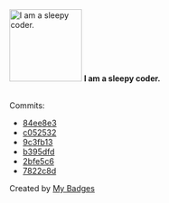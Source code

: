 <img src="https://my-badges.github.io/my-badges/sleepy-coder.png" alt="I am a sleepy coder." title="I am a sleepy coder." width="128">
<strong>I am a sleepy coder.</strong>
<br><br>

Commits:

- <a href="https://github.com/RAHULKRISHNAKR/Seminar_Hall_Booking_System/commit/84ee8e382fe4544b4ccb00c383d0476030e87bef">84ee8e3</a>
- <a href="https://github.com/RAHULKRISHNAKR/Bank-Customer-Behaviour/commit/c05253241a0c94a8cda0ab6b253deae20a09847c">c052532</a>
- <a href="https://github.com/RAHULKRISHNAKR/Bank-Customer-Behaviour/commit/9c3fb13a17e8a10e9a8cc44fa90df352c966f2b2">9c3fb13</a>
- <a href="https://github.com/RAHULKRISHNAKR/Bank-Customer-Behaviour/commit/b395dfdc30fd6e63da5c01931ddd85421128c473">b395dfd</a>
- <a href="https://github.com/RAHULKRISHNAKR/rahulkrishnakr/commit/2bfe5c67a962a94b29afd19fd2d52acd2b0b3f43">2bfe5c6</a>
- <a href="https://github.com/RAHULKRISHNAKR/rahulkrishnakr/commit/7822c8d982fd90d40dffd44f11cadb352e10bc2d">7822c8d</a>


Created by <a href="https://github.com/my-badges/my-badges">My Badges</a>